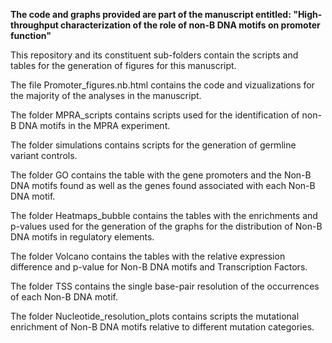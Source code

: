 **The code and graphs provided are part of the manuscript entitled: "High-throughput characterization of the role of non-B DNA motifs on promoter function"**

This repository and its constituent sub-folders contain the scripts and tables for the generation of figures for this manuscript.

The file Promoter_figures.nb.html contains the code and vizualizations for the majority of the analyses in the manuscript.

The folder MPRA_scripts contains scripts used for the identification of non-B DNA motifs in the MPRA experiment.

The folder simulations contains scripts for the generation of germline variant controls.

The folder GO contains the table with the gene promoters and the Non-B DNA motifs found as well as the genes found associated with each Non-B DNA motif.

The folder Heatmaps_bubble contains the tables with the enrichments and p-values used for the generation of the graphs for the distribution of Non-B DNA motifs in regulatory elements.

The folder Volcano contains the tables with the relative expression difference and p-value for Non-B DNA motifs and Transcription Factors.

The folder TSS contains the single base-pair resolution of the occurrences of each Non-B DNA motif.

The folder Nucleotide_resolution_plots contains scripts the mutational enrichment of Non-B DNA motifs relative to different mutation categories.
